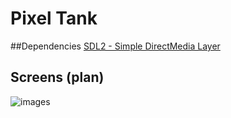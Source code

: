 # Pixel Tank
##Dependencies
[SDL2 - Simple DirectMedia Layer](https://www.libsdl.org/)

## Screens (plan)
![images](http://i.imgur.com/LS3u7I0.jpg)
